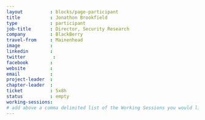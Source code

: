 ```yaml
---
layout          : blocks/page-participant
title           : Jonathon Brookfield
type            : participant
job-title       : Director, Security Research
company         : BlackBerry
travel-from     : Mainenhead
image           :
linkedin        :
twitter          :
facebook        :
website         :
email           :
project-leader  :
chapter-leader  :
ticket          : 5x8h
status          : empty
working-sessions:
# add above a comma delimited list of the Working Sessions you would like to attend (use the session's title)
---
```


<!-- put more details about participant here -->

